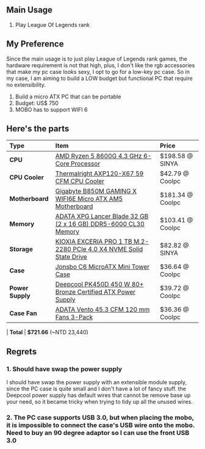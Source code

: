 ## Main Usage
1. Play League Of Legends rank

## My Preference
Since the main usage is to just play League of Legends rank games, the hardware requirement is not that high, plus, I don't like the rgb accessories that make my pc case looks sexy, I opt to go for a low-key pc case. So in my case, I am aiming to build a LOW budget but functional PC that require no extensibility.
1. Build a micro ATX PC that can be portable
2. Budget: US$ 750
3. MOBO has to support WIFI 6

## Here's the parts

| Type             | Item                                                                                                                                                                                         | Price            |
| :--------------- | :------------------------------------------------------------------------------------------------------------------------------------------------------------------------------------------- | :--------------- |
| **CPU**          | [AMD Ryzen 5 8600G 4.3 GHz 6-Core Processor](https://pcpartpicker.com/product/QqyH99/amd-ryzen-5-8600g-43-ghz-6-core-processor-100-100001237box)                                             | $198.58 @ SINYA  |
| **CPU Cooler**   | [Thermalright AXP120-X67 59 CFM CPU Cooler](https://pcpartpicker.com/product/qBnypg/thermalright-axp120-x67-59-cfm-cpu-cooler-axp120-x67-black-argb)                                         | $42.79 @ Coolpc  |
| **Motherboard**  | [Gigabyte B850M GAMING X WIFI6E Micro ATX AM5 Motherboard](https://pcpartpicker.com/product/KCy8TW/gigabyte-b850m-gaming-x-wifi6e-micro-atx-am5-motherboard-b850m-gaming-x-wifi6e)           | $181.34 @ Coolpc |
| **Memory**       | [ADATA XPG Lancer Blade 32 GB (2 x 16 GB) DDR5-6000 CL30 Memory](https://pcpartpicker.com/product/4rvscf/adata-xpg-lancer-blade-32-gb-2-x-16-gb-ddr5-6000-cl30-memory-ax5u6000c3016gdtlabwh) | $103.41 @ Coolpc |
| **Storage**      | [KIOXIA EXCERIA PRO 1 TB M.2-2280 PCIe 4.0 X4 NVME Solid State Drive](https://pcpartpicker.com/product/92ytt6/kioxia-exceria-pro-1-tb-m2-2280-nvme-solid-state-drive-lse10z001tg8)           | $82.82 @ SINYA   |
| **Case**         | [Jonsbo C6 MicroATX Mini Tower Case](https://pcpartpicker.com/product/b4pQzy/jonsbo-c6-microatx-mini-tower-case-c6-white)                                                                    | $36.64 @ Coolpc  |
| **Power Supply** | [Deepcool PK450D 450 W 80+ Bronze Certified ATX Power Supply](https://pcpartpicker.com/product/DC6NnQ/deepcool-pk450d-450-w-80-bronze-certified-atx-power-supply-r-pk450d-fa0b-us)           | $39.72 @ Coolpc  |
| **Case Fan**     | [ADATA Vento 45.3 CFM 120 mm Fans 3-Pack](https://pcpartpicker.com/product/yz4Ycf/adata-vento-453-cfm-120-mm-fans-3-pack-vento120argb-bkcww-qty3)                                            | $36.36 @ Coolpc  |

 | **Total** | **$721.66** (~NTD 23,440)

## Regrets
### 1. Should have swap the power supply
I should have swap the power supply with an extensible module supply, since the PC case is quite small and I don't have a lot of fancy stuff. the Deepcool power supply has default wires that cannot be remove base up your need, so it became tricky when trying to tidy up all the unused wires.

### 2. The PC case supports USB 3.0, but when placing the mobo, it is impossible to connect the case's USB wire onto the mobo. Need to buy an 90 degree adaptor so I can use the front USB 3.0